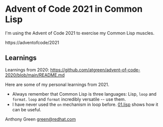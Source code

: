 # Advent of Code 2021 in Common Lisp

I'm using the Advent of Code 2021 to exercise my Common Lisp muscles.

https://adventofcode/2021

Learnings
---------

Learnings from 2020: https://github.com/atgreen/advent-of-code-2020/blob/main/README.md

Here are some of my personal learnings from 2021.

* Always remember that Common Lisp is three languages: Lisp, `loop`
  and `format`.  `loop` and `format` incredibly versatile -- use them.
* I have never used the `on` mechanism in loop before.
  [01.lisp](https://github.com/atgreen/advent-of-code-2021/blob/main/01.lisp)
  shows how it can be useful.

Anthony Green <green@redhat.com>
